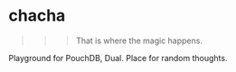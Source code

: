 chacha
======

>>> That is where the magic happens.

Playground for PouchDB, Dual. Place for random thoughts.
